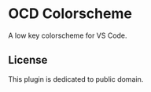# OCD Colorscheme

A low key colorscheme for VS Code.

## License

This plugin is dedicated to public domain.
